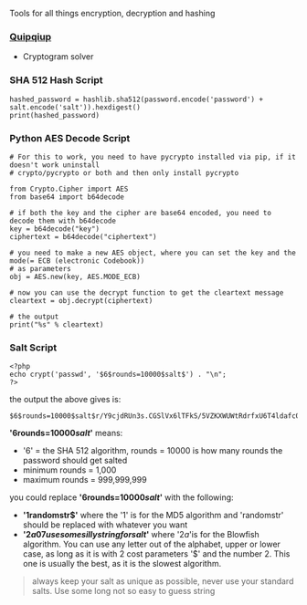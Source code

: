Tools for all things encryption, decryption and hashing

### [Quipqiup](https://quipqiup.com/)
- Cryptogram solver

### SHA 512 Hash Script
```
hashed_password = hashlib.sha512(password.encode('password') + salt.encode('salt')).hexdigest()
print(hashed_password)
```

### Python AES Decode Script
```
# For this to work, you need to have pycrypto installed via pip, if it doesn't work uninstall 
# crypto/pycrypto or both and then only install pycrypto 

from Crypto.Cipher import AES
from base64 import b64decode

# if both the key and the cipher are base64 encoded, you need to decode them with b64decode 
key = b64decode("key")
ciphertext = b64decode("ciphertext")

# you need to make a new AES object, where you can set the key and the mode(= ECB (electronic Codebook)) 
# as parameters
obj = AES.new(key, AES.MODE_ECB)

# now you can use the decrypt function to get the cleartext message
cleartext = obj.decrypt(ciphertext)

# the output 
print("%s" % cleartext)
```

### Salt Script 
```
<?php
echo crypt('passwd', '$6$rounds=10000$salt$') . "\n";
?>
```
the output the above gives is: 
```
$6$rounds=10000$salt$r/Y9cjdRUn3s.CGSlVx6lTFkS/5VZKXWUWtRdrfxU6T4ldafc0L9B9IfTKo8GNXqlHX5Rd7b8V2Q93wYAFjIq/
```
**'$6$rounds=10000$salt$'** means:
- '$6$' = the SHA 512 algorithm, rounds = 10000 is how many rounds the password should get salted 
- minimum rounds = 1,000
- maximum rounds = 999,999,999

you could replace **'$6$rounds=10000$salt$'** with the following: 
- **'$1$randomstr$'** where the '1' is for the MD5 algorithm and 'randomstr' should be replaced with whatever you want
- **'$2a$07$usesomesillystringforsalt$'** where '$2a$'is for the Blowfish algorithm. You can use any letter out of the alphabet, upper or lower case, as long as it is with 2 cost parameters '$' and the number 2. This one is usually the best, as it is the slowest algorithm. 
> always keep your salt as unique as possible, never use your standard salts. Use some long not so easy to guess string
